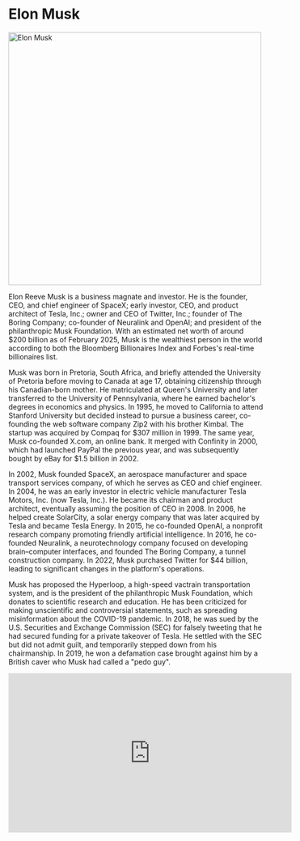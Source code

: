 <!DOCTYPE html>
<html lang="en">
<head>
    <meta charset="UTF-8">
    <meta name="viewport" content="width=device-width, initial-scale=1.0">
    <title>Elon Musk</title>
</head>
<body>
    <h1>Elon Musk</h1>
    <img src="https://www.investopedia.com/thmb/XJDLdvCuNbcWk_EVZzXx84ae82c=/1500x0/filters:no_upscale():max_bytes(150000):strip_icc()/GettyImages-1258889149-1f50bb87f9d54dca87813923f12ac94b.jpg" alt="Elon Musk" width="500">
    <p>Elon Reeve Musk is a business magnate and investor. He is the founder, CEO, and chief engineer of SpaceX; early investor, CEO, and product architect of Tesla, Inc.; owner and CEO of Twitter, Inc.; founder of The Boring Company; co-founder of Neuralink and OpenAI; and president of the philanthropic Musk Foundation. With an estimated net worth of around $200 billion as of February 2025, Musk is the wealthiest person in the world according to both the Bloomberg Billionaires Index and Forbes's real-time billionaires list.</p>
    <p>Musk was born in Pretoria, South Africa, and briefly attended the University of Pretoria before moving to Canada at age 17, obtaining citizenship through his Canadian-born mother. He matriculated at Queen's University and later transferred to the University of Pennsylvania, where he earned bachelor's degrees in economics and physics. In 1995, he moved to California to attend Stanford University but decided instead to pursue a business career, co-founding the web software company Zip2 with his brother Kimbal. The startup was acquired by Compaq for $307 million in 1999. The same year, Musk co-founded X.com, an online bank. It merged with Confinity in 2000, which had launched PayPal the previous year, and was subsequently bought by eBay for $1.5 billion in 2002.</p>
    <p>In 2002, Musk founded SpaceX, an aerospace manufacturer and space transport services company, of which he serves as CEO and chief engineer. In 2004, he was an early investor in electric vehicle manufacturer Tesla Motors, Inc. (now Tesla, Inc.). He became its chairman and product architect, eventually assuming the position of CEO in 2008. In 2006, he helped create SolarCity, a solar energy company that was later acquired by Tesla and became Tesla Energy. In 2015, he co-founded OpenAI, a nonprofit research company promoting friendly artificial intelligence. In 2016, he co-founded Neuralink, a neurotechnology company focused on developing brain–computer interfaces, and founded The Boring Company, a tunnel construction company. In 2022, Musk purchased Twitter for $44 billion, leading to significant changes in the platform's operations.</p>
    <p>Musk has proposed the Hyperloop, a high-speed vactrain transportation system, and is the president of the philanthropic Musk Foundation, which donates to scientific research and education. He has been criticized for making unscientific and controversial statements, such as spreading misinformation about the COVID-19 pandemic. In 2018, he was sued by the U.S. Securities and Exchange Commission (SEC) for falsely tweeting that he had secured funding for a private takeover of Tesla. He settled with the SEC but did not admit guilt, and temporarily stepped down from his chairmanship. In 2019, he won a defamation case brought against him by a British caver who Musk had called a "pedo guy".</p>
    <iframe width="560" height="315" src="https://www.youtube.com/embed/vai3Vh234EE" frameborder="0" allowfullscreen loading="lazy"></iframe>
</body>
</html>
